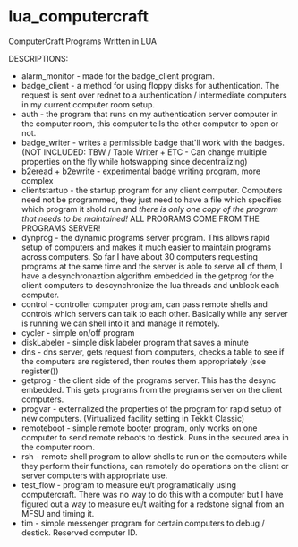 # lua_computercraft
ComputerCraft Programs Written in LUA

DESCRIPTIONS:

* alarm_monitor - made for the badge_client program.
* badge_client - a method for using floppy disks for authentication. The request is sent over rednet to a authentication / intermediate computers in my current computer room setup.
* auth - the program that runs on my authentication server computer in the computer room, this computer tells the other computer to open or not.
* badge_writer - writes a permissible badge that'll work with the badges. (NOT INCLUDED: TBW / Table Writer + ETC - Can change multiple properties on the fly while hotswapping since decentralizing)
* b2eread + b2ewrite - experimental badge writing program, more complex
* clientstartup - the startup program for any client computer. Computers need not be programmed, they just need to have a file which specifies which program it shold run and *there is only one copy of the program that needs to be maintained!*
  ALL PROGRAMS COME FROM THE PROGRAMS SERVER!
* dynprog - the dynamic programs server program. This allows rapid setup of computers and makes it much easier to maintain programs across computers. So far I have about 30 computers requesting programs at the same time
  and the server is able to serve all of them, I have a desynchronaztion algorithm embedded in the getprog for the client computers to descynchronize the lua threads and unblock each computer. 
* control - controller computer program, can pass remote shells and controls which servers can talk to each other. Basically while any server is running we can shell into it and manage it remotely. 
* cycler - simple on/off program
* diskLabeler - simple disk labeler program that saves a minute
* dns - dns server, gets request from computers, checks a table to see if the computers are registered, then routes them appropriately (see register())
* getprog - the client side of the programs server. This has the desync embedded. This gets programs from the programs server on the client computers.
* progvar - externalized the properties of the program for rapid setup of new computers. (Virtualized facility setting in Tekkit Classic)
* remoteboot - simple remote booter program, only works on one computer to send remote reboots to destick. Runs in the secured area in the computer room.
* rsh - remote shell program to allow shells to run on the computers while they perform their functions, can remotely do operations on the client or server computers with appropriate use.
* test_flow - program to measure eu/t programatically using computercraft. There was no way to do this with a computer but I have figured out a way to measure eu/t waiting for a redstone signal from an MFSU and timing it.
* tim - simple messenger program for certain computers to debug / destick. Reserved computer ID.


